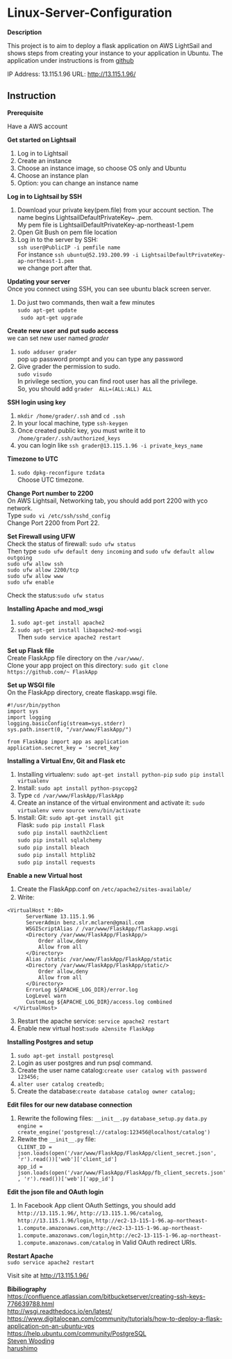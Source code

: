 # Linux-Server-Configuration

**Description**

This project is to aim to deploy a flask application on AWS LightSail and shows steps from creating your instance to your application in Ubuntu.
The application under instructions is from [github](https://github.com/RyotaSa/Item-Catalog)

IP Address: 13.115.1.96
URL: http://13.115.1.96/  
## Instruction  
**Prerequisite**  

Have a AWS account  

**Get started on Lightsail**

1. Log in to Lightsail
2. Create an instance
3. Choose an instance image, so choose OS only and Ubuntu
4. Choose an instance plan
5. Option: you can change an instance name

**Log in to Lightsail by SSH**
1. Download your private key(pem.file) from your account section. The name begins LightsailDefaultPrivateKey~ .pem.  
My pem file is LightsailDefaultPrivateKey-ap-northeast-1.pem
2. Open Git Bush on pem file location
3. Log in to the server by SSH:  
` ssh user@PublicIP -i pemfile name `  
For instance ` ssh ubuntu@52.193.200.99 -i LightsailDefaultPrivateKey-ap-northeast-1.pem `  
we change port after that.  

**Updating your server**  
Once you connect using SSH, you can see ubuntu black screen server.  

1. Do just two commands, then wait a few minutes  
` sudo apt-get update `  
` sudo apt-get upgrade`  

**Create new user and put sudo access**  
we can set new user named *grader*  
1. ` sudo adduser grader `  
pop up password prompt and you can type any password  
2. Give grader the permission to sudo.  
` sudo visudo `  
In privilege section, you can find root user has all the privilege.  
So, you should add  `grader  ALL=(ALL:ALL) ALL`  

**SSH login using key**  
1. `mkdir /home/grader/.ssh` and `cd .ssh`  
2. In your local machine, type `ssh-keygen`  
3. Once created public key, you must write it to `/home/grader/.ssh/authorized_keys`  
4. you can login like `ssh grader@13.115.1.96 -i private_keys_name`

**Timezone to UTC**  
1. `sudo dpkg-reconfigure tzdata`  
Choose UTC timezone.  

**Change Port number to 2200**  
On AWS Lightsail, Networking tab, you should add port 2200 with yco network.  
Type `sudo vi /etc/ssh/sshd_config`  
Change Port 2200 from Port 22.  

**Set Firewall using UFW**  
Check the status of firewall: `sudo ufw status`  
Then type `sudo ufw default deny incoming` and `sudo ufw default allow outgoing`  
`sudo ufw allow ssh`  
`sudo ufw allow 2200/tcp`  
`sudo ufw allow www`  
`sudo ufw enable`  

Check the status:`sudo ufw status`   

**Installing Apache and mod_wsgi**  
1. `sudo apt-get install apache2`  
2. `sudo apt-get install libapache2-mod-wsgi`  
Then `sudo service apache2 restart`  

**Set up Flask file**  
Create FlaskApp file directory on the `/var/www/`.  
Clone your app project on this directory: `sudo git clone https://github.com/~ FlaskApp`  

**Set up WSGI file**  
On the FlaskApp directory, create flaskapp.wsgi file.  
```
#!/usr/bin/python
import sys
import logging
logging.basicConfig(stream=sys.stderr)
sys.path.insert(0, "/var/www/FlaskApp/")

from FlaskApp import app as application
application.secret_key = 'secret_key'
```

**Installing a Virtual Env, Git and Flask etc**  
1. Installing virtualenv: `sudo apt-get install python-pip` `sudo pip install virtualenv`  
2. Install: `sudo apt install python-psycopg2`  
3. Type `cd /var/www/FlaskApp/FlaskApp`  
4. Create an instance of the virtual environment and activate it: `sudo virtualenv venv` `source venv/bin/activate`  
5. Install: Git: `sudo apt-get install git`  
Flask: `sudo pip install Flask`  
`sudo pip install oauth2client`  
`sudo pip install sqlalchemy`  
`sudo pip install bleach `  
`sudo pip install httplib2`  
`sudo pip install requests`  

**Enable a new Virtual host**  
1. Create the FlaskApp.conf on `/etc/apache2/sites-available/`  
2. Write: 　
```
<VirtualHost *:80>
      ServerName 13.115.1.96
      ServerAdmin benz.slr.mclaren@gmail.com
      WSGIScriptAlias / /var/www/FlaskApp/flaskapp.wsgi
      <Directory /var/www/FlaskApp/FlaskApp/>
          Order allow,deny
          Allow from all
      </Directory>
      Alias /static /var/www/FlaskApp/FlaskApp/static
      <Directory /var/www/FlaskApp/FlaskApp/static/>
          Order allow,deny
          Allow from all
      </Directory>
      ErrorLog ${APACHE_LOG_DIR}/error.log
      LogLevel warn
      CustomLog ${APACHE_LOG_DIR}/access.log combined
  </VirtualHost>
  ```
  
3. Restart the apache service: `service apache2 restart`  
4. Enable new virtual host:`sudo a2ensite FlaskApp`  

**Installing Postgres and setup**  
1. `sudo apt-get install postgresql`  
2. Login as user postgres and run psql command.  
3. Create the user name catalog:`create user catalog with password 123456;`  
4. `alter user catalog createdb;`  
5. Create the database:`create database catalog owner catalog;`  

**Edit files for our new database connection**  
1. Rewrite the following files: `__init__.py` `database_setup.py` `data.py`  
`engine = create_engine('postgresql://catalog:123456@localhost/catalog')`  
2. Rewite the `__init__.py` file:  
`CLIENT_ID = json.loads(open('/var/www/FlaskApp/FlaskApp/client_secret.json', 'r').read())['web']['client_id']`  
`app_id = json.loads(open('/var/www/FlaskApp/FlaskApp/fb_client_secrets.json', 'r').read())['web']['app_id']`  

**Edit the json file and OAuth login**  
1. In Facebook App client OAuth Settings, you should add `http://13.115.1.96/`, `http://13.115.1.96/catalog`, `http://13.115.1.96/login`, `http://ec2-13-115-1-96.ap-northeast-1.compute.amazonaws.com`,`http://ec2-13-115-1-96.ap-northeast-1.compute.amazonaws.com/login`,`http://ec2-13-115-1-96.ap-northeast-1.compute.amazonaws.com/catalog` in Valid OAuth redirect URIs.  

**Restart Apache**  
`sudo service apache2 restart`  

Visit site at <http://13.115.1.96/>

**Bibiliography**  
https://confluence.atlassian.com/bitbucketserver/creating-ssh-keys-776639788.html  
http://wsgi.readthedocs.io/en/latest/  
https://www.digitalocean.com/community/tutorials/how-to-deploy-a-flask-application-on-an-ubuntu-vps  
https://help.ubuntu.com/community/PostgreSQL  
[Steven Wooding](https://github.com/SteveWooding/fullstack-nanodegree-linux-server-config)  
[harushimo](https://github.com/harushimo/linux-server-configuration)

